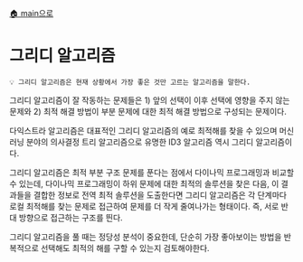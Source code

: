 [🏠 main으로](../../README.md)

# 그리디 알고리즘

```
💡 그리디 알고리즘은 현재 상황에서 가장 좋은 것만 고르는 알고리즘을 말한다.
```

그리디 알고리즘이 잘 작동하는 문제들은 1) 앞의 선택이 이후 선택에 영향을 주지 않는 문제와 2) 최적 해결 방법이 부분 문제에 대한 최적 해결 방법으로 구성되는 문제이다.

다익스트라 알고리즘은 대표적인 그리디 알고리즘의 예로 최적해를 찾을 수 있으며 머신러닝 분야의 의사결정 트리 알고리즘으로 유명한 ID3 알고리즘 역시 그리디 알고리즘이다.

그리디 알고리즘은 최적 부분 구조 문제를 푼다는 점에서 다이나믹 프로그래밍과 비교할 수 있는데, 다이나믹 프로그래밍이 하위 문제에 대한 최적의 솔루션을 찾은 다음, 이 결과들을 결합한 정보로 전역 최적 솔루션을 도출한다면 그리디 알고리즘은 각 단계마다 로컬 최적해를 찾는 문제로 접근하여 문제를 더 작게 줄여나가는 형태이다. 즉, 서로 반대 방향으로 접근하는 구조를 띈다.

그리디 알고리즘을 풀 때는 정당성 분석이 중요한데, 단순히 가장 좋아보이는 방법을 반복적으로 선택해도 최적의 해를 구할 수 있는지 검토해야한다.